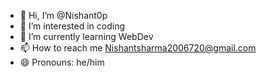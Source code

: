 - 👋 Hi, I’m @Nishant0p
- 👀 I’m interested in coding
- 🌱 I’m currently learning WebDev
- 📫 How to reach me Nishantsharma2006720@gmail.com 
- 😄 Pronouns: he/him

<!---
Nishant0p/Nishant0p is a ✨ special ✨ repository because its `README.md` (this file) appears on your GitHub profile.
You can click the Preview link to take a look at your changes.
--->
